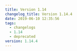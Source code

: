 ```yaml
---
title: Version 1.14
changelog_title: Version 1.14.4
date: 2019-06-10 12:35:56
tags:
  - changelogs
  - 1.14
  - deprecated
version: 1.14.4
---
```


<script src="https://gist.github.com/spinnaker-release/e6e904fe6533b188d40fb82cad900ef0.js"/>
